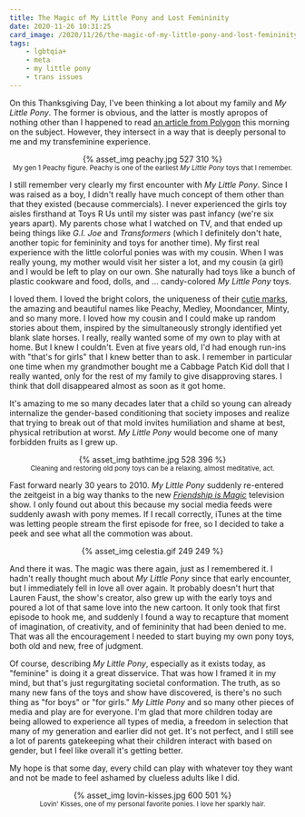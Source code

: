 ```yaml
---
title: The Magic of My Little Pony and Lost Femininity
date: 2020-11-26 10:31:25
card_image: /2020/11/26/the-magic-of-my-little-pony-and-lost-femininity/fluttershy.jpg
tags:
    - lgbtqia+
    - meta
    - my little pony
    - trans issues
---
```

On this Thanksgiving Day, I've been thinking a lot about my family and _My Little Pony_. The former is obvious, and the latter is mostly apropos of nothing other than I happened to read [an article from Polygon](https://www.polygon.com/entertainment/21572583/my-little-pony-figures-creator-history) this morning on the subject. However, they intersect in a way that is deeply personal to me and my transfeminine experience.

<p style="text-align:center">{% asset_img peachy.jpg 527 310 %}<br><small>My gen 1 Peachy figure. Peachy is one of the earliest <em>My Little Pony</em> toys that I remember.</small></p>

I still remember very clearly my first encounter with _My Little Pony_. Since I was raised as a boy, I didn't really have much concept of them other than that they existed (because commercials). I never experienced the girls toy aisles firsthand at Toys R Us until my sister was past infancy (we're six years apart). My parents chose what I watched on TV, and that ended up being things like _G.I. Joe_ and _Transformers_ (which I definitely don't hate, another topic for femininity and toys for another time). My first real experience with the little colorful ponies was with my cousin. When I was really young, my mother would visit her sister a lot, and my cousin (a girl) and I would be left to play on our own. She naturally had toys like a bunch of plastic cookware and food, dolls, and ... candy-colored _My Little Pony_ toys.

<!-- more -->

I loved them. I loved the bright colors, the uniqueness of their [cutie marks](https://mlp.fandom.com/wiki/Cutie_marks), the amazing and beautiful names like Peachy, Medley, Moondancer, Minty, and so many more. I loved how my cousin and I could make up random stories about them, inspired by the simultaneously strongly identified yet blank slate horses. I really, really wanted some of my own to play with at home. But I knew I couldn't. Even at five years old, I'd had enough run-ins with "that's for girls" that I knew better than to ask. I remember in particular one time when my grandmother bought me a Cabbage Patch Kid doll that I really wanted, only for the rest of my family to give disapproving stares. I think that doll disappeared almost as soon as it got home.

It's amazing to me so many decades later that a child so young can already internalize the gender-based conditioning that society imposes and realize that trying to break out of that mold invites humiliation and shame at best, physical retribution at worst. _My Little Pony_ would become one of many forbidden fruits as I grew up.

<p style="text-align:center">{% asset_img bathtime.jpg 528 396 %}<br><small>Cleaning and restoring old pony toys can be a relaxing, almost meditative, act.</small></p>

Fast forward nearly 30 years to 2010. _My Little Pony_ suddenly re-entered the zeitgeist in a big way thanks to the new [_Friendship is Magic_](https://www.imdb.com/title/tt1751105/) television show. I only found out about this because my social media feeds were suddenly awash with pony memes. If I recall correctly, iTunes at the time was letting people stream the first episode for free, so I decided to take a peek and see what all the commotion was about.

<p style="text-align:center">{% asset_img celestia.gif 249 249 %}</p>

And there it was. The magic was there again, just as I remembered it. I hadn't really thought much about _My Little Pony_ since that early encounter, but I immediately fell in love all over again. It probably doesn't hurt that Lauren Faust, the show's creator, also grew up with the early toys and poured a lot of that same love into the new cartoon. It only took that first episode to hook me, and suddenly I found a way to recapture that moment of imagination, of creativity, and of femininity that had been denied to me. That was all the encouragement I needed to start buying my own pony toys, both old and new, free of judgment.

Of course, describing _My Little Pony_, especially as it exists today, as "feminine" is doing it a great disservice. That was how I framed it in my mind, but that's just regurgitating societal conformation. The truth, as so many new fans of the toys and show have discovered, is there's no such thing as "for boys" or "for girls." _My Little Pony_ and so many other pieces of media and play are for everyone. I'm glad that more children today are being allowed to experience all types of media, a freedom in selection that many of my generation and earlier did not get. It's not perfect, and I still see a lot of parents gatekeeping what their children interact with based on gender, but I feel like overall it's getting better.

My hope is that some day, every child can play with whatever toy they want and not be made to feel ashamed by clueless adults like I did.

<p style="text-align:center">{% asset_img lovin-kisses.jpg 600 501 %}<br><small>Lovin' Kisses, one of my personal favorite ponies. I love her sparkly hair.</small></p>
